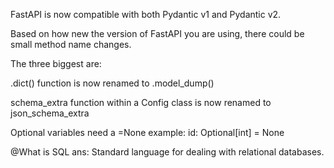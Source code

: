 FastAPI is now compatible with both Pydantic v1 and Pydantic v2.

Based on how new the version of FastAPI you are using, there could be small method name changes.    

The three biggest are:

.dict() function is now renamed to .model_dump()

schema_extra function within a Config class is now renamed to json_schema_extra

Optional variables need a =None example: id: Optional[int] = None

@What is SQL
ans: Standard language for dealing with relational databases.
